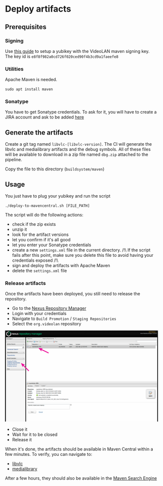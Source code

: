 # Deploy artifacts

## Prerequisites

### Signing

Use [this guide](https://github.com/drduh/YubiKey-Guide#configure-smartcard) to setup a yubikey with the VideoLAN maven signing key. The key id is `e8f8f982a0cd726f020ced90f4b3cd9a1faeefe8` 

### Utilities

Apache Maven is needed.

`sudo apt install maven`

### Sonatype

You have to get Sonatype credentials. To ask for it, you will have to create a JIRA account and ask to be added [here](https://issues.sonatype.org/browse/OSSRH-65611)

## Generate the artifacts

Create a git tag named `libvlc-[libvlc-version]`. The CI will generate the libvlc and medialibrary artifacts and the debug symbols. All of these files will be available to download in a zip file named `dbg.zip` attached to the pipeline.

Copy the file to this directory (`buildsystem/maven`)

## Usage

You just have to plug your yubikey and run the script

`./deploy-to-mavencentral.sh [FILE_PATH]`

The script will do the following actions:

- check if the zip exists
- unzip it
- look for the artifact versions
- let you confirm if it's all good
- let you enter your Sonatype credentials
- create a new `settings.xml` file in the current directory. /!\ If the script fails after this point, make sure you delete this file to avoid having your credentials exposed /!\
- sign and deploy the artifacts with Apache Maven
- delete the `settings.xml` file

### Release artifacts

Once the artifacts have been deployed, you still need to release the repository.

- Go to the [Nexus Repository Manager](https://s01.oss.sonatype.org/)
- Login with your credentials
- Navigate to `Build Promotion` / `Staging Repositories`
- Select the `org.videolan` repository

![Nexus Repository Manager interface](images/nexus.png)

- Close it
- Wait for it to be closed
- Release it

When it's done, the artifacts should be available in Maven Central within a few minutes. To verify, you can navigate to:
- [libvlc](https://repo1.maven.org/maven2/org/videolan/android/libvlc-all/)
- [medialibrary](https://repo1.maven.org/maven2/org/videolan/android/medialibrary-all/)

After a few hours, they should also be available in the [Maven Search Engine](https://search.maven.org/search?q=g:org.videolan.android)